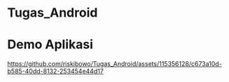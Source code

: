 # Tugas_Android

# Demo Aplikasi
https://github.com/riskibowo/Tugas_Android/assets/115356128/c673a10d-b585-40dd-8132-253454e44d17

